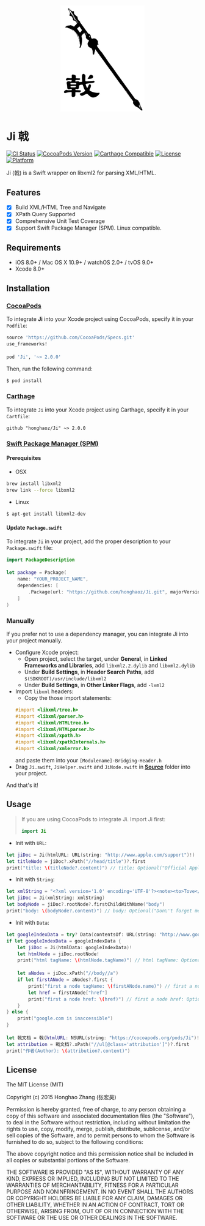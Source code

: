 <h3 align="center">
    <img src="Ji.png" width=220 alt="Ji: a Swift XML/HTML parser" />
</h3>

# Ji 戟 
[![CI Status](https://travis-ci.org/honghaoz/Ji.svg?branch=master)](https://travis-ci.org/honghaoz/Ji)
[![CocoaPods Version](https://img.shields.io/cocoapods/v/Ji.svg?style=flat)](http://cocoapods.org/pods/Ji)
[![Carthage Compatible](https://img.shields.io/badge/Carthage-compatible-0473B3.svg?style=flat)](https://github.com/Carthage/Carthage)
[![License](https://img.shields.io/cocoapods/l/Ji.svg?style=flat)](http://cocoapods.org/pods/Ji)
[![Platform](https://img.shields.io/cocoapods/p/Ji.svg?style=flat)](http://cocoapods.org/pods/Ji)

Ji (戟) is a Swift wrapper on libxml2 for parsing XML/HTML.

## Features
- [x] Build XML/HTML Tree and Navigate
- [x] XPath Query Supported
- [x] Comprehensive Unit Test Coverage
- [x] Support Swift Package Manager (SPM). Linux compatible.

## Requirements

- iOS 8.0+ / Mac OS X 10.9+ / watchOS 2.0+ / tvOS 9.0+
- Xcode 8.0+

## Installation

### [CocoaPods](http://cocoapods.org)

To integrate **Ji** into your Xcode project using CocoaPods, specify it in your `Podfile`:

```ruby
source 'https://github.com/CocoaPods/Specs.git'
use_frameworks!

pod 'Ji', '~> 2.0.0'
```

Then, run the following command:

```bash
$ pod install
```

### [Carthage](http://github.com/Carthage/Carthage)

To integrate `Ji` into your Xcode project using Carthage, specify it in your `Cartfile`:

```ogdl
github "honghaoz/Ji" ~> 2.0.0
```

### [Swift Package Manager (SPM)](https://swift.org/package-manager)

#### Prerequisites
- OSX

```bash
brew install libxml2
brew link --force libxml2
```

- Linux
```bash
$ apt-get install libxml2-dev
```

#### Update `Package.swift`
To integrate `Ji` in your project, add the proper description to your `Package.swift` file:
```swift
import PackageDescription

let package = Package(
    name: "YOUR_PROJECT_NAME",
    dependencies: [
        .Package(url: "https://github.com/honghaoz/Ji.git", majorVersion: 2)
    ]
)
```

### Manually

If you prefer not to use a dependency manager, you can integrate Ji into your project manually.

- Configure Xcode project:
    - Open project, select the target, under **General**, in **Linked Frameworks and Libraries**, add `libxml2.2.dylib` and `libxml2.dylib`
    - Under **Build Settings**, in **Header Search Paths**, add `$(SDKROOT)/usr/include/libxml2`
    - Under **Build Settings**, in **Other Linker Flags**, add `-lxml2`
- Import `libxml` headers:
    - Copy the those import statements:
    ```objective-c
    #import <libxml/tree.h>
    #import <libxml/parser.h>
    #import <libxml/HTMLtree.h>
    #import <libxml/HTMLparser.h>
    #import <libxml/xpath.h>
    #import <libxml/xpathInternals.h>
    #import <libxml/xmlerror.h>
    ```
    and paste them into your `[Modulename]-Bridging-Header.h`
- Drag `Ji.swift`, `JiHelper.swift` and `JiNode.swift` in [**Source**](https://github.com/honghaoz/Ji/tree/master/Source) folder into your project.

And that's it!

## Usage

> If you are using CocoaPods to integrate Ji. Import Ji first:
> ```swift
> import Ji
> ```

- Init with `URL`:
```swift
let jiDoc = Ji(htmlURL: URL(string: "http://www.apple.com/support")!)
let titleNode = jiDoc?.xPath("//head/title")?.first
print("title: \(titleNode?.content)") // title: Optional("Official Apple Support")
```

- Init with `String`:
```swift
let xmlString = "<?xml version='1.0' encoding='UTF-8'?><note><to>Tove</to><from>Jani</from><heading>Reminder</heading><body>Don't forget me this weekend!</body></note>"
let jiDoc = Ji(xmlString: xmlString)
let bodyNode = jiDoc?.rootNode?.firstChildWithName("body")
print("body: \(bodyNode?.content)") // body: Optional("Don\'t forget me this weekend!")
```

- Init with `Data`:
```swift
let googleIndexData = try? Data(contentsOf: URL(string: "http://www.google.com")!)
if let googleIndexData = googleIndexData {
	let jiDoc = Ji(htmlData: googleIndexData)!
	let htmlNode = jiDoc.rootNode!
	print("html tagName: \(htmlNode.tagName)") // html tagName: Optional("html")
	
	let aNodes = jiDoc.xPath("//body//a")
	if let firstANode = aNodes?.first {
		print("first a node tagName: \(firstANode.name)") // first a node tagName: Optional("a")
		let href = firstANode["href"]
		print("first a node href: \(href)") // first a node href: Optional("http://www.google.ca/imghp?hl=en&tab=wi")
	}
} else {
	print("google.com is inaccessible")
}

let 戟文档 = 戟(htmlURL: NSURL(string: "https://cocoapods.org/pods/Ji")!)
let attribution = 戟文档?.xPath("//ul[@class='attribution']")?.first
print("作者(Author): \(attribution?.content)")
```

## License

The MIT License (MIT)

Copyright (c) 2015 Honghao Zhang (张宏昊)

Permission is hereby granted, free of charge, to any person obtaining a copy
of this software and associated documentation files (the "Software"), to deal
in the Software without restriction, including without limitation the rights
to use, copy, modify, merge, publish, distribute, sublicense, and/or sell
copies of the Software, and to permit persons to whom the Software is
furnished to do so, subject to the following conditions:

The above copyright notice and this permission notice shall be included in all
copies or substantial portions of the Software.

THE SOFTWARE IS PROVIDED "AS IS", WITHOUT WARRANTY OF ANY KIND, EXPRESS OR
IMPLIED, INCLUDING BUT NOT LIMITED TO THE WARRANTIES OF MERCHANTABILITY,
FITNESS FOR A PARTICULAR PURPOSE AND NONINFRINGEMENT. IN NO EVENT SHALL THE
AUTHORS OR COPYRIGHT HOLDERS BE LIABLE FOR ANY CLAIM, DAMAGES OR OTHER
LIABILITY, WHETHER IN AN ACTION OF CONTRACT, TORT OR OTHERWISE, ARISING FROM,
OUT OF OR IN CONNECTION WITH THE SOFTWARE OR THE USE OR OTHER DEALINGS IN THE
SOFTWARE.
